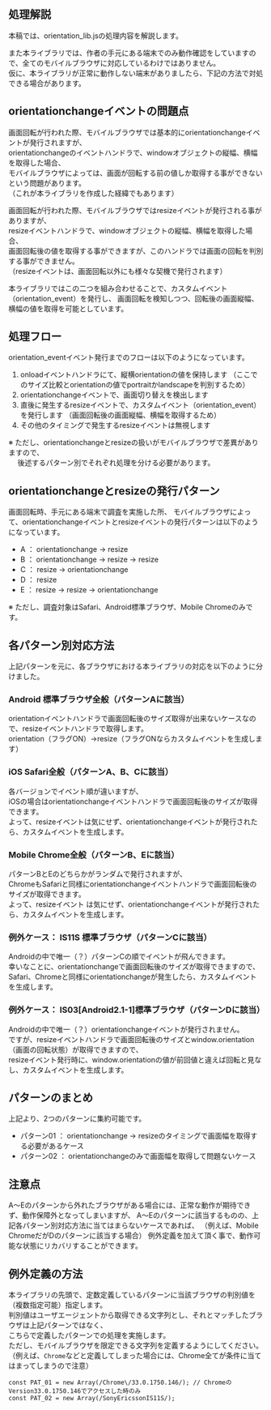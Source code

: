 ## 処理解説

本稿では、orientation_lib.jsの処理内容を解説します。

また本ライブラリでは、作者の手元にある端末でのみ動作確認をしていますので、全てのモバイルブラウザに対応しているわけではありません。  
仮に、本ライブラリが正常に動作しない端末がありましたら、下記の方法で対処できる場合があります。

## orientationchangeイベントの問題点

画面回転が行われた際、モバイルブラウザでは基本的にorientationchangeイベントが発行されますが、  
orientationchangeのイベントハンドラで、windowオブジェクトの縦幅、横幅を取得した場合、  
モバイルブラウザによっては、画面が回転する前の値しか取得する事ができないという問題があります。  
（これが本ライブラリを作成した経緯でもあります）

画面回転が行われた際、モバイルブラウザではresizeイベントが発行される事がありますが、  
resizeイベントハンドラで、windowオブジェクトの縦幅、横幅を取得した場合、  
画面回転後の値を取得する事ができますが、このハンドラでは画面の回転を判別する事ができません。  
（resizeイベントは、画面回転以外にも様々な契機で発行されます）

本ライブラリではこの二つを組み合わせることで、カスタムイベント（orientation_event）を発行し、
画面回転を検知しつつ、回転後の画面縦幅、横幅の値を取得を可能としています。

## 処理フロー

orientation_eventイベント発行までのフローは以下のようになっています。

1. onloadイベントハンドラにて、縦横orientationの値を保持します 
   （ここでのサイズ比較とorientationの値でportraitかlandscapeを判別するため） 
2. orientationchangeイベントで、画面切り替えを検出します
3. 直後に発生するresizeイベントで、カスタムイベント（orientation_event）を発行します
   （画面回転後の画面縦幅、横幅を取得するため）
4. その他のタイミングで発生するresizeイベントは無視します

※ ただし、orientationchangeとresizeの扱いがモバイルブラウザで差異がありますので、  
　 後述するパターン別でそれぞれ処理を分ける必要があります。

## orientationchangeとresizeの発行パターン

画面回転時、手元にある端末で調査を実施した所、
モバイルブラウザによって、orientationchangeイベントとresizeイベントの発行パターンは以下のようになっています。

* A ： orientationchange → resize 
* B ： orientationchange → resize → resize 
* C ： resize → orientationchange 
* D ： resize 
* E ： resize → resize → orientationchange

※ ただし、調査対象はSafari、Android標準ブラウザ、Mobile Chromeのみです。

## 各パターン別対応方法

上記パターンを元に、各ブラウザにおける本ライブラリの対応を以下のように分けました。

### Android 標準ブラウザ全般（パターンAに該当） 

orientationイベントハンドラで画面回転後のサイズ取得が出来ないケースなので、resizeイベントハンドラで取得します。  
orientation（フラグON）→resize（フラグONならカスタムイベントを生成します） 

### iOS Safari全般（パターンA、B、Cに該当） 

各バージョンでイベント順が違いますが、  
iOSの場合はorientationchangeイベントハンドラで画面回転後のサイズが取得できます。  
よって、resizeイベントは気にせず、orientationchangeイベントが発行されたら、カスタムイベントを生成します。 

### Mobile Chrome全般（パターンB、Eに該当） 

パターンBとEのどちらかがランダムで発行されますが、  
ChromeもSafariと同様にorientationchangeイベントハンドラで画面回転後のサイズが取得できます。  
よって、resizeイベント
は気にせず、orientationchangeイベントが発行されたら、カスタムイベントを生成します。 

### 例外ケース： IS11S 標準ブラウザ（パターンCに該当） 

Androidの中で唯一（？）パターンCの順でイベントが飛んできます。  
幸いなことに、orientationchangeで画面回転後のサイズが取得できますので、  
Safari、Chromeと同様にorientationchangeが発生したら、カスタムイベントを生成します。 

### 例外ケース： IS03[Android2.1-1]標準ブラウザ（パターンDに該当） 

Androidの中で唯一（？）orientationchangeイベントが発行されません。  
ですが、resizeイベントハンドラで画面回転後のサイズとwindow.orientation（画面の回転状態）が取得できますので、  
resizeイベント発行時に、window.orientationの値が前回値と違えば回転と見なし、カスタムイベントを生成します。

## パターンのまとめ
上記より、2つのパターンに集約可能です。

* パターン01 ： orientationchange → resizeのタイミングで画面幅を取得する必要があるケース
* パターン02 ： orientationchangeのみで画面幅を取得して問題ないケース

## 注意点

A～Eのパターンから外れたブラウザがある場合には、正常な動作が期待できず、動作保障外となってしまいますが、
A～Eのパターンに該当するものの、上記各パターン別対応方法に当てはまらないケースであれば、
（例えば、Mobile ChromeだがDのパターンに該当する場合）
例外定義を加えて頂く事で、動作可能な状態にリカバリすることができます。

## 例外定義の方法

本ライブラリの先頭で、定数定義しているパターンに当該ブラウザの判別値を（複数指定可能）指定します。  
判別値はユーザエージェントから取得できる文字列とし、それとマッチしたブラウザは上記パターンではなく、  
こちらで定義したパターンでの処理を実施します。  
ただし、モバイルブラウザを限定できる文字列を定義するようにしてください。  
（例えば、`Chrome`などと定義してしまった場合には、Chrome全てが条件に当てはまってしまうので注意）

```
const PAT_01 = new Array(/Chrome\/33.0.1750.146/); // ChromeのVersion33.0.1750.146でアクセスした時のみ
const PAT_02 = new Array(/SonyEricssonIS11S/);
```

